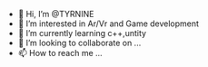 - 👋 Hi, I’m @TYRNINE
- 👀 I’m interested in Ar/Vr and Game development
- 🌱 I’m currently learning c++,untity
- 💞️ I’m looking to collaborate on ...
- 📫 How to reach me ...

<!---
TYRNINE/TYRNINE is a ✨ special ✨ repository because its `README.md` (this file) appears on your GitHub profile.
You can click the Preview link to take a look at your changes.
--->

